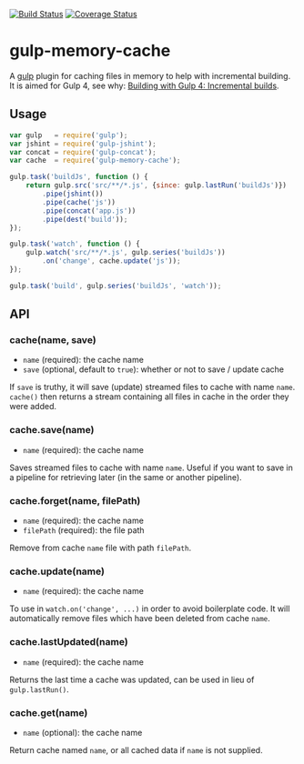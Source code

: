 [![Build Status](https://travis-ci.org/troch/gulp-memory-cache.svg?branch=master)](https://travis-ci.org/troch/gulp-memory-cache)
[![Coverage Status](https://coveralls.io/repos/troch/gulp-memory-cache/badge.svg)](https://coveralls.io/r/troch/gulp-memory-cache)

# gulp-memory-cache

A [gulp](https://github.com/gulpjs/gulp) plugin for caching files in memory to help with incremental building.
It is aimed for Gulp 4, see why: [Building with Gulp 4: Incremental builds](http://blog.reactandbethankful.com/).

## Usage

```javascript
var gulp   = require('gulp');
var jshint = require('gulp-jshint');
var concat = require('gulp-concat');
var cache  = require('gulp-memory-cache');

gulp.task('buildJs', function () {
    return gulp.src('src/**/*.js', {since: gulp.lastRun('buildJs')})
        .pipe(jshint())
        .pipe(cache('js'))
        .pipe(concat('app.js'))
        .pipe(dest('build'));
});

gulp.task('watch', function () {
    gulp.watch('src/**/*.js', gulp.series('buildJs'))
        .on('change', cache.update('js'));
});

gulp.task('build', gulp.series('buildJs', 'watch'));
```


## API

### cache(name, save)

- `name` (required): the cache name
- `save` (optional, default to `true`): whether or not to save / update cache

If `save` is truthy, it will save (update) streamed files to cache with name `name`.
`cache()` then returns a stream containing all files in cache in the order they were added.

### cache.save(name)

- `name` (required): the cache name

Saves streamed files to cache with name `name`. Useful if you want to save
in a pipeline for retrieving later (in the same or another pipeline).


### cache.forget(name, filePath)

- `name` (required): the cache name
- `filePath` (required): the file path

Remove from cache `name` file with path `filePath`.

### cache.update(name)

- `name` (required): the cache name

To use in `watch.on('change', ...)` in order to avoid boilerplate code. It will automatically remove files which have
been deleted from cache `name`.

### cache.lastUpdated(name)

- `name` (required): the cache name

Returns the last time a cache was updated, can be used in lieu of `gulp.lastRun()`.

### cache.get(name)

- `name` (optional): the cache name

Return cache named `name`, or all cached data if `name` is not supplied.
